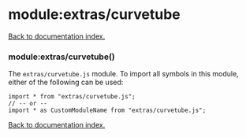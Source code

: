 # module:extras/curvetube

[Back to documentation index.](index.md)

<a name='extras_curvetube'></a>
### module:extras/curvetube()

The <code>extras/curvetube.js</code> module.
To import all symbols in this module, either of the following can be used:

    import * from "extras/curvetube.js";
    // -- or --
    import * as CustomModuleName from "extras/curvetube.js";

[Back to documentation index.](index.md)
